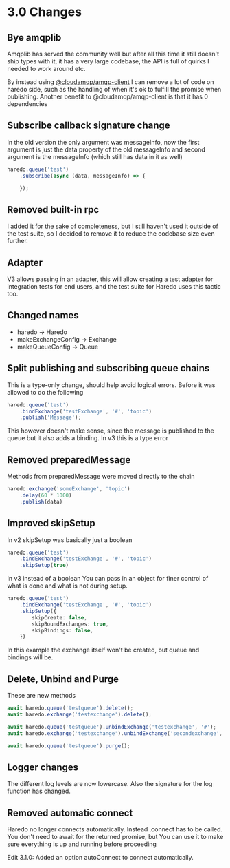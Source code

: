 # 3.0 Changes

## Bye amqplib

Amqplib has served the community well but after all this time it still doesn't
ship types with it, it has a very large codebase, the API is full of quirks I
needed to work around etc.

By instead using [@cloudamqp/amqp-client](https://github.com/cloudamqp/amqp-client.js)
I can remove a lot of code on haredo side, such as the handling of when it's ok to
fulfill the promise when publishing. Another benefit to @cloudamqp/amqp-client is
that it has 0 dependencies

## Subscribe callback signature change

In the old version the only argument was messageInfo, now the first argument is just
the data property of the old messageInfo and second argument is the messageInfo
(which still has data in it as well)

```ts
haredo.queue('test')
    .subscribe(async (data, messageInfo) => {

    });
```

## Removed built-in rpc

I added it for the sake of completeness, but I still haven't used it outside of
the test suite, so I decided to remove it to reduce the codebase size even further.

## Adapter

V3 allows passing in an adapter, this will allow creating a test adapter for
integration tests for end users, and the test suite for Haredo uses this tactic
too.

## Changed names

* haredo -> Haredo
* makeExchangeConfig -> Exchange
* makeQueueConfig -> Queue

## Split publishing and subscribing queue chains

This is a type-only change, should help avoid logical errors.
Before it was allowed to do the following

```ts
haredo.queue('test')
    .bindExchange('testExchange', '#', 'topic')
    .publish('Message');
```

This however doesn't make sense, since the message is published to the queue but
it also adds a binding. In v3 this is a type error

## Removed preparedMessage

Methods from preparedMessage were moved directly to the chain

```ts
haredo.exchange('someExchange', 'topic')
    .delay(60 * 1000)
    .publish(data)
```

## Improved skipSetup

In v2 skipSetup was basically just a boolean
```ts
haredo.queue('test')
    .bindExchange('testExchange', '#', 'topic')
    .skipSetup(true)
```

In v3 instead of a boolean You can pass in an object for finer control of what is
done and what is not during setup.

```ts
haredo.queue('test')
    .bindExchange('testExchange', '#', 'topic')
    .skipSetup({
        skipCreate: false,
        skipBoundExchanges: true,
        skipBindings: false,
    })
```

In this example the exchange itself won't be created, but queue and bindings will be.

## Delete, Unbind and Purge

These are new methods

```ts
await haredo.queue('testqueue').delete();
await haredo.exchange('testexchange').delete();

await haredo.queue('testqueue').unbindExchange('testexchange', '#');
await haredo.exchange('testexchange').unbindExchange('secondexchange', '#');

await haredo.queue('testqueue').purge();
```

## Logger changes

The different log levels are now lowercase. Also the signature for the log function has changed.

## Removed automatic connect

Haredo no longer connects automatically. Instead .connect has to be called. You don't need
to await for the returned promise, but You can use it to make sure everything is up and running
before proceeding

Edit 3.1.0: Added an option autoConnect to connect automatically.
